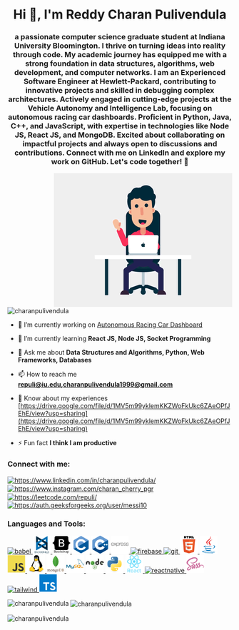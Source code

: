 <h1 align="center">Hi 👋, I'm Reddy Charan Pulivendula</h1>
<h3 align="center">a passionate computer science graduate student at Indiana University Bloomington. I thrive on turning ideas into reality through code. My academic journey has equipped me with a strong foundation in data structures, algorithms, web development, and computer networks. I am an Experienced Software Engineer at Hewlett-Packard, contributing to innovative projects and skilled in debugging complex architectures. Actively engaged in cutting-edge projects at the Vehicle Autonomy and Intelligence Lab, focusing on autonomous racing car dashboards. Proficient in Python, Java, C++, and JavaScript, with expertise in technologies like Node JS, React JS, and MongoDB. Excited about collaborating on impactful projects and always open to discussions and contributions. Connect with me on LinkedIn and explore my work on GitHub. Let's code together! 🚀</h3>
<img src="https://github.com/charanpulivendula/charanpulivendula/blob/main/images/coding.gif" alt="Coding" align="right" width="400">
<p align="left"> <img src="https://komarev.com/ghpvc/?username=charanpulivendula&label=Profile%20views&color=0e75b6&style=flat" alt="charanpulivendula" /> </p>

- 🔭 I’m currently working on [Autonomous Racing Car Dashboard](https://github.com/charanpulivendula/Racing)

- 🌱 I’m currently learning **React JS, Node JS, Socket Programming**

- 💬 Ask me about **Data Structures and Algorithms, Python, Web Frameworks, Databases**

- 📫 How to reach me **repuli@iu.edu,charanpulivendula1999@gmail.com**

- 📄 Know about my experiences [https://drive.google.com/file/d/1MV5m99yklemKKZWoFkUkc6ZAeOPfJEhE/view?usp=sharing](https://drive.google.com/file/d/1MV5m99yklemKKZWoFkUkc6ZAeOPfJEhE/view?usp=sharing)

- ⚡ Fun fact **I think I am productive**

<h3 align="left">Connect with me:</h3>
<p align="left">
<a href="https://linkedin.com/in/https://www.linkedin.com/in/charanpulivendula/" target="blank"><img align="center" src="https://raw.githubusercontent.com/rahuldkjain/github-profile-readme-generator/master/src/images/icons/Social/linked-in-alt.svg" alt="https://www.linkedin.com/in/charanpulivendula/" height="30" width="40" /></a>
<a href="https://instagram.com/https://www.instagram.com/charan_cherry_pgr" target="blank"><img align="center" src="https://raw.githubusercontent.com/rahuldkjain/github-profile-readme-generator/master/src/images/icons/Social/instagram.svg" alt="https://www.instagram.com/charan_cherry_pgr" height="30" width="40" /></a>
<a href="https://www.leetcode.com/https://leetcode.com/repuli/" target="blank"><img align="center" src="https://raw.githubusercontent.com/rahuldkjain/github-profile-readme-generator/master/src/images/icons/Social/leet-code.svg" alt="https://leetcode.com/repuli/" height="30" width="40" /></a>
<a href="https://auth.geeksforgeeks.org/user/https://auth.geeksforgeeks.org/user/messi10" target="blank"><img align="center" src="https://raw.githubusercontent.com/rahuldkjain/github-profile-readme-generator/master/src/images/icons/Social/geeks-for-geeks.svg" alt="https://auth.geeksforgeeks.org/user/messi10" height="30" width="40" /></a>
</p>

<h3 align="left">Languages and Tools:</h3>
<p align="left"> <a href="https://babeljs.io/" target="_blank" rel="noreferrer"> <img src="https://www.vectorlogo.zone/logos/babeljs/babeljs-icon.svg" alt="babel" width="40" height="40"/> </a> <a href="https://backbonejs.org" target="_blank" rel="noreferrer"> <img src="https://raw.githubusercontent.com/devicons/devicon/master/icons/backbonejs/backbonejs-original-wordmark.svg" alt="backbonejs" width="40" height="40"/> </a> <a href="https://getbootstrap.com" target="_blank" rel="noreferrer"> <img src="https://raw.githubusercontent.com/devicons/devicon/master/icons/bootstrap/bootstrap-plain-wordmark.svg" alt="bootstrap" width="40" height="40"/> </a> <a href="https://www.cprogramming.com/" target="_blank" rel="noreferrer"> <img src="https://raw.githubusercontent.com/devicons/devicon/master/icons/c/c-original.svg" alt="c" width="40" height="40"/> </a> <a href="https://www.w3schools.com/cpp/" target="_blank" rel="noreferrer"> <img src="https://raw.githubusercontent.com/devicons/devicon/master/icons/cplusplus/cplusplus-original.svg" alt="cplusplus" width="40" height="40"/> </a> <a href="https://expressjs.com" target="_blank" rel="noreferrer"> <img src="https://raw.githubusercontent.com/devicons/devicon/master/icons/express/express-original-wordmark.svg" alt="express" width="40" height="40"/> </a> <a href="https://firebase.google.com/" target="_blank" rel="noreferrer"> <img src="https://www.vectorlogo.zone/logos/firebase/firebase-icon.svg" alt="firebase" width="40" height="40"/> </a> <a href="https://git-scm.com/" target="_blank" rel="noreferrer"> <img src="https://www.vectorlogo.zone/logos/git-scm/git-scm-icon.svg" alt="git" width="40" height="40"/> </a> <a href="https://www.w3.org/html/" target="_blank" rel="noreferrer"> <img src="https://raw.githubusercontent.com/devicons/devicon/master/icons/html5/html5-original-wordmark.svg" alt="html5" width="40" height="40"/> </a> <a href="https://www.java.com" target="_blank" rel="noreferrer"> <img src="https://raw.githubusercontent.com/devicons/devicon/master/icons/java/java-original.svg" alt="java" width="40" height="40"/> </a> <a href="https://developer.mozilla.org/en-US/docs/Web/JavaScript" target="_blank" rel="noreferrer"> <img src="https://raw.githubusercontent.com/devicons/devicon/master/icons/javascript/javascript-original.svg" alt="javascript" width="40" height="40"/> </a> <a href="https://www.linux.org/" target="_blank" rel="noreferrer"> <img src="https://raw.githubusercontent.com/devicons/devicon/master/icons/linux/linux-original.svg" alt="linux" width="40" height="40"/> </a> <a href="https://www.mongodb.com/" target="_blank" rel="noreferrer"> <img src="https://raw.githubusercontent.com/devicons/devicon/master/icons/mongodb/mongodb-original-wordmark.svg" alt="mongodb" width="40" height="40"/> </a> <a href="https://www.mysql.com/" target="_blank" rel="noreferrer"> <img src="https://raw.githubusercontent.com/devicons/devicon/master/icons/mysql/mysql-original-wordmark.svg" alt="mysql" width="40" height="40"/> </a> <a href="https://nodejs.org" target="_blank" rel="noreferrer"> <img src="https://raw.githubusercontent.com/devicons/devicon/master/icons/nodejs/nodejs-original-wordmark.svg" alt="nodejs" width="40" height="40"/> </a> <a href="https://www.python.org" target="_blank" rel="noreferrer"> <img src="https://raw.githubusercontent.com/devicons/devicon/master/icons/python/python-original.svg" alt="python" width="40" height="40"/> </a> <a href="https://reactjs.org/" target="_blank" rel="noreferrer"> <img src="https://raw.githubusercontent.com/devicons/devicon/master/icons/react/react-original-wordmark.svg" alt="react" width="40" height="40"/> </a> <a href="https://reactnative.dev/" target="_blank" rel="noreferrer"> <img src="https://reactnative.dev/img/header_logo.svg" alt="reactnative" width="40" height="40"/> </a> <a href="https://sass-lang.com" target="_blank" rel="noreferrer"> <img src="https://raw.githubusercontent.com/devicons/devicon/master/icons/sass/sass-original.svg" alt="sass" width="40" height="40"/> </a> <a href="https://tailwindcss.com/" target="_blank" rel="noreferrer"> <img src="https://www.vectorlogo.zone/logos/tailwindcss/tailwindcss-icon.svg" alt="tailwind" width="40" height="40"/> </a> <a href="https://www.typescriptlang.org/" target="_blank" rel="noreferrer"> <img src="https://raw.githubusercontent.com/devicons/devicon/master/icons/typescript/typescript-original.svg" alt="typescript" width="40" height="40"/> </a> </p>

<p><img align="left" src="https://github-readme-stats.vercel.app/api/top-langs?username=charanpulivendula&show_icons=true&locale=en&layout=compact" alt="charanpulivendula" /></p>

<p>&nbsp;<img align="center" src="https://github-readme-stats.vercel.app/api?username=charanpulivendula&show_icons=true&locale=en" alt="charanpulivendula" /></p>

<p><img align="center" src="https://github-readme-streak-stats.herokuapp.com/?user=charanpulivendula&" alt="charanpulivendula" /></p>
